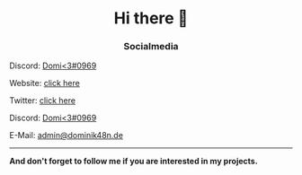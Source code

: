 <h1 align="center">Hi there 👋</h1>
<h3 align="center">Socialmedia</h3>
<p>Discord: <a href="https://discord.com/users/569616911546056714">Domi<3#0969</a></p>
<p>Website: <a href="https://dominik48n.de">click here</a></p>
<p>Twitter: <a href="https://twitter.com/dominik48n">click here</a></p>
<p>Discord: <a href="https://discord.com/users/569616911546056714">Domi<3#0969</a></p>
<p>E-Mail: <a href="mailto:admin@dominik48n.de">admin@dominik48n.de</a></p>
<hr>
<p><b>And don't forget to follow me if you are interested in my projects.</b></p>
